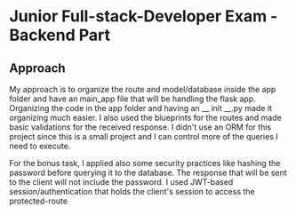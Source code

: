 # Junior Full-stack-Developer Exam - Backend Part

## Approach
My approach is to organize the route and model/database inside the app folder and have an main_app file that will be handling the flask app. Organizing the code in the app folder and having an __ init __.py made it organizing much easier. I also used the blueprints for the routes and made basic validations for the received response. I didn't use an ORM for this project since this is a small project and I can control more of the queries I need to execute. 

For the bonus task, I applied also some security practices like hashing the password before querying it to the database. The response that will be sent to the client will not include the password. I used JWT-based session/authentication that holds the client's session to access the protected-route